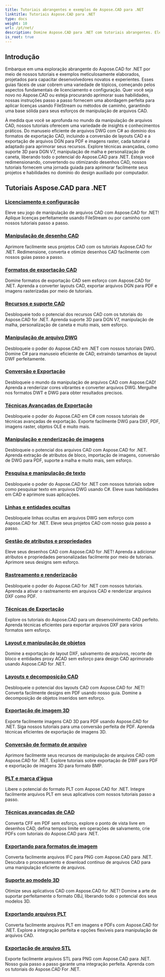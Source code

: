 ```yaml
---
title: Tutoriais abrangentes e exemplos de Aspose.CAD para .NET
linktitle: Tutoriais Aspose.CAD para .NET
type: docs
weight: 10
url: /pt/net/
description: Domine Aspose.CAD para .NET com tutoriais abrangentes. Eleve suas habilidades em CAD, desde licenciamento até técnicas avançadas de exportação. Desbloqueie recursos ocultos sem esforço.
is_root: true
---
```


## Introdução

Embarque em uma exploração abrangente do Aspose.CAD for .NET por meio de nossos tutoriais e exemplos meticulosamente elaborados, projetados para capacitar desenvolvedores novatos e experientes. Esses guias fáceis de usar cobrem uma variedade de tópicos, começando pelos aspectos fundamentais de licenciamento e configuração. Quer você seja novo no Aspose.CAD ou esteja procurando aprimorar suas habilidades, nossas instruções passo a passo fornecem uma abordagem perfeita para aplicar licenças usando FileStream ou métodos de caminho, garantindo uma base sólida para seus esforços de manipulação de arquivos CAD.

À medida que você se aprofunda no mundo da manipulação de arquivos CAD, nossos tutoriais oferecem uma variedade de insights e conhecimentos práticos. Do manuseio eficiente de arquivos DWG com C# ao domínio dos formatos de exportação CAD, incluindo a conversão de layouts CAD e a exportação de arquivos DGN para PDF e imagens raster, cada tutorial é adaptado para aprimorar seus recursos. Explore técnicas avançadas, como suporte 3D para DGN V7, manipulação de malha e personalização de caneta, liberando todo o potencial do Aspose.CAD para .NET. Esteja você redimensionando, convertendo ou otimizando desenhos CAD, nossos tutoriais fornecem uma jornada guiada para aprimorar facilmente seus projetos e habilidades no domínio do design auxiliado por computador.

## Tutoriais Aspose.CAD para .NET
### [Licenciamento e configuração](./licensing-and-configuration/)
Eleve seu jogo de manipulação de arquivos CAD com Aspose.CAD for .NET! Aplique licenças perfeitamente usando FileStream ou por caminho com nossos tutoriais passo a passo. 
### [Manipulação de desenho CAD](./cad-drawing-manipulation/)
Aprimore facilmente seus projetos CAD com os tutoriais Aspose.CAD for .NET. Redimensione, converta e otimize desenhos CAD facilmente com nossos guias passo a passo.
### [Formatos de exportação CAD](./cad-export-formats/)
Domine formatos de exportação CAD sem esforço com Aspose.CAD for .NET. Aprenda a converter layouts CAD, exportar arquivos DGN para PDF e imagens rasterizadas por meio de tutoriais.
### [Recursos e suporte CAD](./cad-features-and-support/)
Desbloqueie todo o potencial dos recursos CAD com os tutoriais do Aspose.CAD for .NET. Aprenda suporte 3D para DGN V7, manipulação de malha, personalização de caneta e muito mais, sem esforço.
### [Manipulação de arquivo DWG](./dwg-file-manipulation/)
Desbloqueie o poder do Aspose.CAD em .NET com nossos tutoriais DWG. Domine C# para manuseio eficiente de CAD, extraindo tamanhos de layout DWF perfeitamente.
### [Conversão e Exportação](./conversion-and-export/)
Desbloqueie o mundo da manipulação de arquivos CAD com Aspose.CAD! Aprenda a renderizar cores vibrantes e converter arquivos DWG. Mergulhe nos formatos DWT e DWG para obter resultados precisos.
### [Técnicas Avançadas de Exportação](./advanced-export-techniques/)
Desbloqueie o poder do Aspose.CAD em C# com nossos tutoriais de técnicas avançadas de exportação. Exporte facilmente DWG para DXF, PDF, imagens raster, objetos OLE e muito mais.
### [Manipulação e renderização de imagens](./image-manipulation-and-rendering/)
Desbloqueie o potencial dos arquivos CAD com Aspose.CAD for .NET. Aprenda extração de atributos de bloco, importação de imagens, conversão de DWG para PDF, suporte a malha e muito mais, sem esforço.
### [Pesquisa e manipulação de texto](./text-search-and-manipulation/)
Desbloqueie o poder do Aspose.CAD for .NET com nossos tutoriais sobre como pesquisar texto em arquivos DWG usando C#. Eleve suas habilidades em CAD e aprimore suas aplicações.
### [Linhas e entidades ocultas](./hidden-lines-and-entities/)
Desbloqueie linhas ocultas em arquivos DWG sem esforço com Aspose.CAD for .NET. Eleve seus projetos CAD com nosso guia passo a passo.
### [Gestão de atributos e propriedades](./attribute-and-property-management/)
Eleve seus desenhos CAD com Aspose.CAD for .NET! Aprenda a adicionar atributos e propriedades personalizadas facilmente por meio de tutoriais. Aprimore seus designs sem esforço.
### [Rastreamento e renderização](./tracking-and-rendering/)
Desbloqueie o poder do Aspose.CAD for .NET com nossos tutoriais. Aprenda a ativar o rastreamento em arquivos CAD e renderizar arquivos DXF como PDF.
### [Técnicas de Exportação](./export-techniques/)
Explore os tutoriais do Aspose.CAD para um desenvolvimento CAD perfeito. Aprenda técnicas eficientes para exportar arquivos DXF para vários formatos sem esforço.
### [Layout e manipulação de objetos](./layout-and-object-handling/)
Domine a exportação de layout DXF, salvamento de arquivos, recorte de bloco e entidades proxy ACAD sem esforço para design CAD aprimorado usando Aspose.CAD for .NET.
### [Layouts e decomposição CAD](./cad-layouts-and-decomposition/)
Desbloqueie o potencial dos layouts CAD com Aspose.CAD for .NET! Converta facilmente designs em PDF usando nosso guia. Domine a decomposição de objetos inseridos sem esforço.
### [Exportação de imagem 3D](./3d-image-export/)
Exporte facilmente imagens CAD 3D para PDF usando Aspose.CAD for .NET. Siga nossos tutoriais para uma conversão perfeita de PDF. Aprenda técnicas eficientes de exportação de imagens 3D.
### [Conversão de formato de arquivo](./file-format-conversion/)
Aprimore facilmente seus recursos de manipulação de arquivos CAD com Aspose.CAD for .NET. Explore tutoriais sobre exportação de DWF para PDF e exportação de imagens 3D para formato BMP.
### [PLT e marca d’água](./plt-and-watermarking/)
Libere o potencial do formato PLT com Aspose.CAD for .NET. Integre facilmente arquivos PLT em seus aplicativos com nossos tutoriais passo a passo.
### [Técnicas avançadas de CAD](./advanced-cad-techniques/)
Converta CFF em PDF sem esforço, explore o ponto de vista livre em desenhos CAD, defina tempos limite em operações de salvamento, crie PDFs com tutoriais do Aspose.CAD para .NET.
### [Exportando para formatos de imagem](./exporting-to-image-formats/)
Converta facilmente arquivos IFC para PNG com Aspose.CAD para .NET. Descubra o processamento e download contínuo de arquivos CAD para uma manipulação eficiente de arquivos.
### [Suporte ao modelo 3D](./3d-model-support/)
Otimize seus aplicativos CAD com Aspose.CAD for .NET! Domine a arte de suportar perfeitamente o formato OBJ, liberando todo o potencial dos seus modelos 3D.
### [Exportando arquivos PLT](./exporting-plt-files/)
Converta facilmente arquivos PLT em imagens e PDFs com Aspose.CAD for .NET. Explore a integração perfeita e opções flexíveis para manipulação de arquivos CAD.
### [Exportação de arquivo STL](./stl-file-export/)
Exporte facilmente arquivos STL para PNG com Aspose.CAD para .NET. Nosso guia passo a passo garante uma integração perfeita. Aprenda com os tutoriais do Aspose.CAD For .NET.